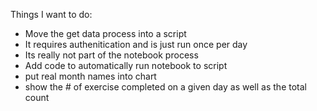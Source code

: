 
Things I want to do:

- Move the get data process into a script
 - It requires authenitication and is just run once per day
 - Its really not part of the notebook process
- Add code to automatically run notebook to script
- put real month names into chart
- show the # of exercise completed on a given day as well as the total count

